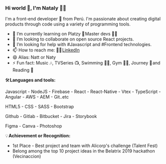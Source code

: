 ### Hi world 👋, **I'm Nataly** 👩‍💻 

I'm a front-end developer 🚀 from Perú.
I'm passionate about creating digital products through code using a variety of programming tools.

- 🌱 I’m currently learning on Platzy 💚 Master devs 👩‍🏫 
- 👯 I’m looking to collaborate on open source React projects.
- 🤔 I’m looking for help with #Javascript and #Frontend technologies.
- 📫 How to reach me: 👩‍💻 [LinkedIn]("https://www.linkedin.com/in/nataly-jallo-arana/)
- 😄 Alias: Natt or Naty
- ⚡ Fun fact: Music 🎶, TVSeries 📺, Swimming 🏊‍♀️, Gym 🏃‍♀️, Journey 🛫 and Reading 📖 

🛠️ **Languages and tools:**

Javascript - NodeJS - Firebase - React - React-Native - Vtex - TypeScript - Angular - AWS - AEM - Git..etc

HTML5 - CSS - SASS - Bootstrap

Github - Gitlab - Bitbucket - Jira - Storybook

Figma - Canva - Photoshop

💡 **Achievement or Recognition:**

- 1st Place - Best project and team with Alicorp's challenge (Talent Fest)
- Belong among the top 10 project ideas in the Belatrix 2019 hackathon (Vecinaccion)
